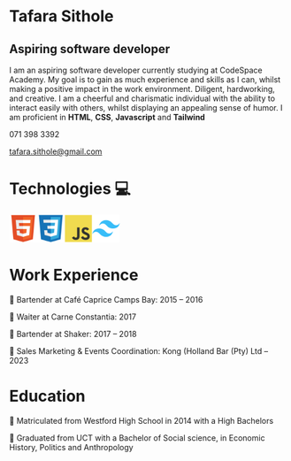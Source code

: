 # Tafara Sithole 


## Aspiring software developer 

I am an aspiring software developer currently studying at CodeSpace Academy. My goal is to gain as much experience and skills as I can, whilst making a positive
impact in the work environment. Diligent, hardworking, and creative. I am
a cheerful and charismatic individual with the ability to interact easily
with others, whilst displaying an appealing sense of humor.
I am proficient in **HTML**, **CSS**, **Javascript** and **Tailwind**

   071 398 3392

   tafara.sithole@gmail.com


# Technologies 💻 

<img src="https://github.com/devicons/devicon/blob/master/icons/html5/html5-original.svg" alt="HTML Logo" width="50" height="50"/><img src="https://github.com/devicons/devicon/blob/master/icons/css3/css3-original.svg" alt="CSS Logo" width="50" height="50"/><img src="https://github.com/devicons/devicon/blob/master/icons/javascript/javascript-original.svg" alt="Javascript Logo" width="50" height="50"/><img src="https://github.com/devicons/devicon/blob/master/icons/tailwindcss/tailwindcss-original.svg" alt="Tailwind Logo" width="50" height="50"/>


# Work Experience 

 Bartender at Café Caprice Camps Bay: 2015 – 2016

 Waiter at Carne Constantia: 2017

 Bartender at Shaker: 2017 – 2018

 Sales Marketing &amp; Events Coordination: Kong (Holland Bar (Pty)
Ltd – 2023



# Education 


 Matriculated from  Westford High School in  2014 with a High Bachelors

 Graduated from UCT with a Bachelor of Social science, in Economic History,
Politics and Anthropology



<!--
**Taf-s/Taf-s** is a ✨ _special_ ✨ repository because its `README.md` (this file) appears on your GitHub profile.

Here are some ideas to get you started:

- 🔭 I’m currently working on ...
- 🌱 I’m currently learning ...
- 👯 I’m looking to collaborate on ...
- 🤔 I’m looking for help with ...
- 💬 Ask me about ...
- 📫 How to reach me: ...
- 😄 Pronouns: ...
- ⚡ Fun fact: ...
-->
